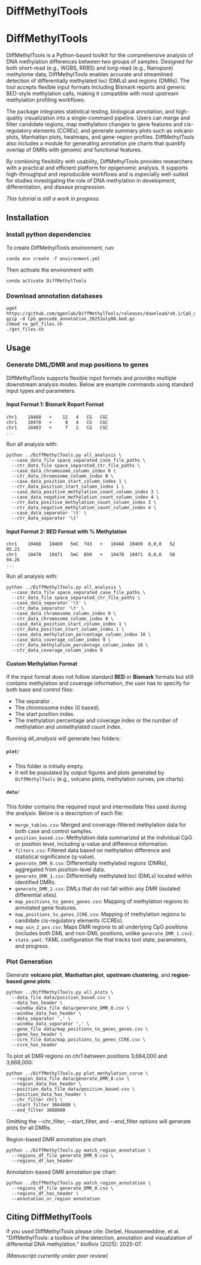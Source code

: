 # DiffMethylTools
# DiffMethylTools
DiffMethylTools is a Python-based toolkit for the comprehensive analysis of DNA methylation differences between two groups of samples. Designed for both short-read (e.g., WGBS, RRBS) and long-read (e.g., Nanopore) methylome data, DiffMethylTools enables accurate and streamlined detection of differentially methylated loci (DMLs) and regions (DMRs). The tool accepts flexible input formats including Bismark reports and generic BED-style methylation calls, making it compatible with most upstream methylation profiling workflows.

The package integrates statistical testing, biological annotation, and high-quality visualization into a single-command pipeline. Users can merge and filter candidate regions, map methylation changes to gene features and cis-regulatory elements (CCREs), and generate summary plots such as volcano plots, Manhattan plots, heatmaps, and gene-region profiles. DiffMethylTools also includes a module for generating annotation pie charts that quantify overlap of DMRs with genomic and functional features.

By combining flexibility with usability, DiffMethylTools provides researchers with a practical and efficient platform for epigenomic analysis. It supports high-throughput and reproducible workflows and is especially well-suited for studies investigating the role of DNA methylation in development, differentiation, and disease progression.

*This tutorial is still a work in progress.*

## Installation
### Install python dependencies
To create DiffMethylTools environment, run:
```
conda env create -f environment.yml
```
Then activate the environment with
```
conda activate DiffMethylTools
```

### Download annotation databases
```
wget https://github.com/qgenlab/DiffMethylTools/releases/download/v0.1/CpG_gencode_annotation_2025July08.bed.gz
gzip -d CpG_gencode_annotation_2025July08.bed.gz
chmod +x get_files.sh
./get_files.sh
```

## Usage


### Generate DML/DMR and map positions to genes
DiffMethylTools supports flexible input formats and provides multiple downstream analysis modes. Below are example commands using standard input types and parameters.

#### Input Format 1: Bismark Report Format
```
chr1    10468   +    12   4   CG   CGC
chr1    10470   +     8   4   CG   CGC
chr1    10483   +     7   2   CG   CGC
...
```
Run all analysis with:
```
python ../DiffMethylTools.py all_analysis \
  --case_data_file space_separated_case_file_paths \
  --ctr_data_file space_separated_ctr_file_paths \
  --case_data_chromosome_column_index 0 \
  --ctr_data_chromosome_column_index 0 \
  --case_data_position_start_column_index 1 \
  --ctr_data_position_start_column_index 1 \
  --case_data_positive_methylation_count_column_index 3 \
  --case_data_negative_methylation_count_column_index 4 \
  --ctr_data_positive_methylation_count_column_index 3 \
  --ctr_data_negative_methylation_count_column_index 4 \
  --case_data_separator '\t' \
  --ctr_data_separator '\t'
```
#### Input Format 2: BED Format with % Methylation
```
chr1    10468   10469   5mC  743   +   10468  10469  0,0,0   52   95.21
chr1    10470   10471   5mC  850   +   10470  10471  0,0,0   58   94.26
...
```
Run all analysis with:
```
python ../DiffMethylTools.py all_analysis \
  --case_data_file space_separated_case_file_paths \
  --ctr_data_file space_separated_ctr_file_paths \
  --case_data_separator '\t' \
  --ctr_data_separator '\t' \
  --case_data_chromosome_column_index 0 \
  --ctr_data_chromosome_column_index 0 \
  --case_data_position_start_column_index 1 \
  --ctr_data_position_start_column_index 1 \
  --case_data_methylation_percentage_column_index 10 \
  --case_data_coverage_column_index 9 \
  --ctr_data_methylation_percentage_column_index 10 \
  --ctr_data_coverage_column_index 9
```
#### Custom Methylation Format
If the input format does not follow standard **BED** or **Bismark** formats but still contains methylation and coverage information, the user has to specify for both base and control files:
 - The separator .
 - The chromosome index (0 based).
 - The start position index.
 - The methylation percentage and coverage index or the number of methylation and unmethylated count index.

Running *all_analysis* will generate two folders:

##### `plot/`

- This folder is initially empty.
- It will be populated by output figures and plots generated by `DiffMethylTools` (e.g., volcano plots, methylation curves, pie charts).

##### `data/`

This folder contains the required input and intermediate files used during the analysis. Below is a description of each file:

- `merge_tables.csv`: Merged and coverage-filtered methylation data for both case and control samples.
- `position_based.csv`: Methylation data summarized at the individual CpG or position level, including q-value and difference information.
- `filters.csv`: Filtered data based on methylation difference and statistical significance (q-value).
- `generate_DMR_0.csv`: Differentially methylated regions (DMRs), aggregated from position-level data.
- `generate_DMR_1.csv`: Differentially methylated loci (DMLs) located within identified DMRs.
- `generate_DMR_2.csv`: DMLs that do not fall within any DMR (isolated differential sites).
- `map_positions_to_genes_genes.csv`: Mapping of methylation regions to annotated gene features.
- `map_positions_to_genes_CCRE.csv`: Mapping of methylation regions to candidate cis-regulatory elements (CCREs).
- `map_win_2_pos.csv`: Maps DMR regions to all underlying CpG positions (includes both DML and non-DML positions, unlike `generate_DMR_1.csv`).
- `state.yaml`: YAML configuration file that tracks tool state, parameters, and progress.

### Plot Generation
Generate **volcano plot**, **Manhattan plot**, **upstream clustering**, and **region-based gene plots**:
```
python ../DiffMethylTools.py all_plots \
  --data_file data/position_based.csv \
  --data_has_header \
  --window_data_file data/generate_DMR_0.csv \
  --window_data_has_header \
  --data_separator ',' \
  --window_data_separator ',' \
  --gene_file data/map_positions_to_genes_genes.csv \
  --gene_has_header \
  --ccre_file data/map_positions_to_genes_CCRE.csv \
  --ccre_has_header
```
To plot all DMR regions on chr1 between positions 3,664,000 and 3,668,000:
```
python ../DiffMethylTools.py plot_methylation_curve \
  --region_data_file data/generate_DMR_0.csv \
  --region_data_has_header \
  --position_data_file data/position_based.csv \
  --position_data_has_header \
  --chr_filter chr1 \
  --start_filter 3664000 \
  --end_filter 3668000
```
Omitting the --chr_filter, --start_filter, and --end_filter options will generate plots for all DMRs.

Region-based DMR annotation pie chart:
```
python ../DiffMethylTools.py match_region_annotation \
  --regions_df_file generate_DMR_0.csv \
  --regions_df_has_header
```

Annotation-based DMR annotation pie chart:

```
python ../DiffMethylTools.py match_region_annotation \
  --regions_df_file generate_DMR_0.csv \
  --regions_df_has_header \
  --annotation_or_region annotation
```

## Citing DiffMethylTools
If you used DiffMethylTools please cite:
Derbel, Houssemeddine, et al. "DiffMethylTools: a toolbox of the detection, annotation and visualization of differential DNA methylation." bioRxiv (2025): 2025-07.

*(Manuscript currently under peer review)*
